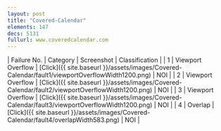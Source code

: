 ```yaml
---
layout: post
title: "Covered-Calendar"
elements: 147
decs: 5131
fullurl: www.coveredcalendar.com
---
```

| Failure No. | Category | Screenshot | Classification |
| 1 | Viewport Overflow | [Click]({{ site.baseurl }}/assets/images/Covered-Calendar/fault1/viewportOverflowWidth1200.png) | NOI |
| 2 | Viewport Overflow | [Click]({{ site.baseurl }}/assets/images/Covered-Calendar/fault2/viewportOverflowWidth1200.png) | NOI |
| 3 | Viewport Overflow | [Click]({{ site.baseurl }}/assets/images/Covered-Calendar/fault3/viewportOverflowWidth1200.png) | NOI |
| 4 | Overlap | [Click]({{ site.baseurl }}/assets/images/Covered-Calendar/fault4/overlapWidth583.png) | NOI |
